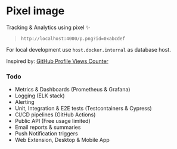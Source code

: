 # Pixel image

<img src="https://frog02-40476.wykr.es/p.png?id=pixel-image-git-repo" alt="" width="1" height="1" style="display: none"/>

Tracking & Analytics using pixel ✨

> `http://localhost:4000/p.png?id=0xabcdef`

For local development use `host.docker.internal` as database host.

Inspired by: [GitHub Profile Views Counter](https://github.com/antonkomarev/github-profile-views-counter)

### Todo

- Metrics & Dashboards (Prometheus & Grafana)
- Logging (ELK stack)
- Alerting
- Unit, Integration & E2E tests (Testcontainers & Cypress)
- CI/CD pipelines (GitHub Actions)
- Public API (Free usage limited)
- Email reports & summaries
- Push Notification triggers
- Web Extension, Desktop & Mobile App
